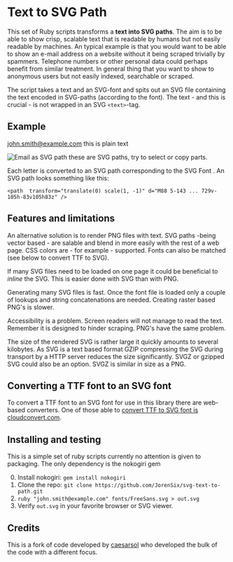 # Text to SVG Path

This set of Ruby scripts transforms a __text into SVG paths__. The aim is to be able to show crisp, scalable text that is readable by humans but not easily readable by machines. An typical example is that you would want to be able to show an e-mail address on a website without it being scraped trivially by spammers. Telephone numbers or other personal data could perhaps benefit from similar treatment. In general thing that you want to show to anonymous users but not easily indexed, searchable or scraped.

The script takes a text and an SVG-font and spits out an SVG file containing the text encoded in SVG-paths (according to the font). The text - and this is crucial - is not wrapped in an SVG `<text>`-tag.

## Example

john.smith@example.com this is plain text

![Email as SVG path](https://0110.be/releases/john.smith.svg) these are SVG paths, try to select or copy parts.

Each letter is converted to an SVG path corresponding to the SVG Font . An SVG path looks something like this:

`<path  transform="translate(0) scale(1, -1)" d="M88 5-143 ... 729v-105h-83v105h83z" />`


## Features and limitations

An alternative solution is to render PNG files with text. SVG paths -being vector based - are salable and blend in more easily with the rest of a web page. CSS colors are - for example - supported. Fonts can also be matched (see below to convert TTF to SVG).

If many SVG files need to be loaded on one page it could be beneficial to 
*inline* the SVG. This is easier done with SVG than with PNG.

Generating many SVG files is fast. Once the font file is loaded only a couple of lookups and string concatenations are needed. Creating raster based PNG's is slower.

Accessibility is a problem. Screen readers will not manage to read the text. Remember it is designed to hinder scraping. PNG's have the same problem. 

The size of the rendered SVG is rather large it quickly amounts to several kilobytes. As SVG is a text based format GZIP compressing the SVG during transport by a HTTP server reduces the size significantly. SVGZ or gzipped SVG could also be an option. SVGZ is similar in size as a PNG.


## Converting a TTF font to an SVG font

To convert a TTF font to an SVG font for use in this library there are web-based converters. One of those able to [convert TTF to SVG font is cloudconvert.com](https://cloudconvert.com/).

## Installing and testing

This is a simple set of ruby scripts currently no attention is given to packaging. The only dependency is the nokogiri gem

0. Install nokogiri: `gem install nokogiri`
0. Clone the repo: `git clone https://github.com/JorenSix/svg-text-to-path.git`
0. `ruby "john.smith@example.com" fonts/FreeSans.svg > out.svg`
0. Verify `out.svg` in your favorite browser or SVG viewer.

## Credits

This is a fork of code developed by [caesarsol](https://github.com/caesarsol) who developed the bulk of the code with a different focus.